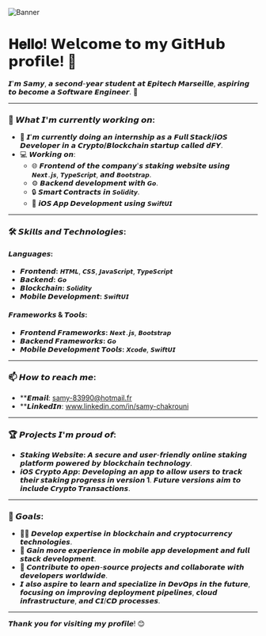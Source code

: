 ![Banner](https://imgur.com/a/4mJKJFH.png)

# 𝐇𝐞𝐥𝐥𝐨! 𝗪𝗲𝗹𝗰𝗼𝗺𝗲 𝘁𝗼 𝗺𝘆 𝗚𝗶𝘁𝗛𝘂𝗯 𝗽𝗿𝗼𝗳𝗶𝗹𝗲! 👋
𝙄'𝙢 𝙎𝙖𝙢𝙮, 𝙖 𝙨𝙚𝙘𝙤𝙣𝙙-𝙮𝙚𝙖𝙧 𝙨𝙩𝙪𝙙𝙚𝙣𝙩 𝙖𝙩 **𝙀𝙥𝙞𝙩𝙚𝙘𝙝 𝙈𝙖𝙧𝙨𝙚𝙞𝙡𝙡𝙚**, 𝙖𝙨𝙥𝙞𝙧𝙞𝙣𝙜 𝙩𝙤 𝙗𝙚𝙘𝙤𝙢𝙚 𝙖 𝙎𝙤𝙛𝙩𝙬𝙖𝙧𝙚 𝙀𝙣𝙜𝙞𝙣𝙚𝙚𝙧. 🚀

---

### 🌱 𝙒𝙝𝙖𝙩 𝙄'𝙢 𝙘𝙪𝙧𝙧𝙚𝙣𝙩𝙡𝙮 𝙬𝙤𝙧𝙠𝙞𝙣𝙜 𝙤𝙣:
- 🔭 𝙄'𝙢 𝙘𝙪𝙧𝙧𝙚𝙣𝙩𝙡𝙮 𝙙𝙤𝙞𝙣𝙜 𝙖𝙣 𝙞𝙣𝙩𝙚𝙧𝙣𝙨𝙝𝙞𝙥 𝙖𝙨 𝙖 **𝙁𝙪𝙡𝙡 𝙎𝙩𝙖𝙘𝙠/𝙞𝙊𝙎 𝘿𝙚𝙫𝙚𝙡𝙤𝙥𝙚𝙧** 𝙞𝙣 𝙖 **𝘾𝙧𝙮𝙥𝙩𝙤/𝘽𝙡𝙤𝙘𝙠𝙘𝙝𝙖𝙞𝙣 𝙨𝙩𝙖𝙧𝙩𝙪𝙥** 𝙘𝙖𝙡𝙡𝙚𝙙 **𝙙𝙁𝙔**.
- 💻 𝙒𝙤𝙧𝙠𝙞𝙣𝙜 𝙤𝙣:
  - 🌐 **𝙁𝙧𝙤𝙣𝙩𝙚𝙣𝙙** 𝙤𝙛 𝙩𝙝𝙚 𝙘𝙤𝙢𝙥𝙖𝙣𝙮'𝙨 𝙨𝙩𝙖𝙠𝙞𝙣𝙜 𝙬𝙚𝙗𝙨𝙞𝙩𝙚 𝙪𝙨𝙞𝙣𝙜 `𝙉𝙚𝙭𝙩.𝙟𝙨`, `𝙏𝙮𝙥𝙚𝙎𝙘𝙧𝙞𝙥𝙩`, 𝙖𝙣𝙙 `𝘽𝙤𝙤𝙩𝙨𝙩𝙧𝙖𝙥`.
  - ⚙️ **𝘽𝙖𝙘𝙠𝙚𝙣𝙙** 𝙙𝙚𝙫𝙚𝙡𝙤𝙥𝙢𝙚𝙣𝙩 𝙬𝙞𝙩𝙝 `𝙂𝙤`.
  - 🔒 **𝙎𝙢𝙖𝙧𝙩 𝘾𝙤𝙣𝙩𝙧𝙖𝙘𝙩𝙨** 𝙞𝙣 `𝙎𝙤𝙡𝙞𝙙𝙞𝙩𝙮`.
  - 📱 **𝙞𝙊𝙎 𝘼𝙥𝙥 𝘿𝙚𝙫𝙚𝙡𝙤𝙥𝙢𝙚𝙣𝙩** 𝙪𝙨𝙞𝙣𝙜 `𝙎𝙬𝙞𝙛𝙩𝙐𝙄`

---

### 🛠️ 𝙎𝙠𝙞𝙡𝙡𝙨 𝙖𝙣𝙙 𝙏𝙚𝙘𝙝𝙣𝙤𝙡𝙤𝙜𝙞𝙚𝙨:
#### 𝙇𝙖𝙣𝙜𝙪𝙖𝙜𝙚𝙨:
- **𝙁𝙧𝙤𝙣𝙩𝙚𝙣𝙙:** `𝙃𝙏𝙈𝙇`, `𝘾𝙎𝙎`, `𝙅𝙖𝙫𝙖𝙎𝙘𝙧𝙞𝙥𝙩`, `𝙏𝙮𝙥𝙚𝙎𝙘𝙧𝙞𝙥𝙩`
- **𝘽𝙖𝙘𝙠𝙚𝙣𝙙:** `𝙂𝙤`
- **𝘽𝙡𝙤𝙘𝙠𝙘𝙝𝙖𝙞𝙣:** `𝙎𝙤𝙡𝙞𝙙𝙞𝙩𝙮`
- **𝙈𝙤𝙗𝙞𝙡𝙚 𝘿𝙚𝙫𝙚𝙡𝙤𝙥𝙢𝙚𝙣𝙩:** `𝙎𝙬𝙞𝙛𝙩𝙐𝙄`
#### 𝙁𝙧𝙖𝙢𝙚𝙬𝙤𝙧𝙠𝙨 & 𝙏𝙤𝙤𝙡𝙨:
- **𝙁𝙧𝙤𝙣𝙩𝙚𝙣𝙙 𝙁𝙧𝙖𝙢𝙚𝙬𝙤𝙧𝙠𝙨:** `𝙉𝙚𝙭𝙩.𝙟𝙨`, `𝘽𝙤𝙤𝙩𝙨𝙩𝙧𝙖𝙥`
- **𝘽𝙖𝙘𝙠𝙚𝙣𝙙 𝙁𝙧𝙖𝙢𝙚𝙬𝙤𝙧𝙠𝙨:** `𝙂𝙤`
- **𝙈𝙤𝙗𝙞𝙡𝙚 𝘿𝙚𝙫𝙚𝙡𝙤𝙥𝙢𝙚𝙣𝙩 𝙏𝙤𝙤𝙡𝙨:** `𝙓𝙘𝙤𝙙𝙚`, `𝙎𝙬𝙞𝙛𝙩𝙐𝙄`

---

### 📫 𝙃𝙤𝙬 𝙩𝙤 𝙧𝙚𝙖𝙘𝙝 𝙢𝙚:
- **𝙀𝙢𝙖𝙞𝙡: samy-83990@hotmail.fr
- **𝙇𝙞𝙣𝙠𝙚𝙙𝙄𝙣: www.linkedin.com/in/samy-chakrouni

---

### 🏆 𝙋𝙧𝙤𝙟𝙚𝙘𝙩𝙨 𝙄'𝙢 𝙥𝙧𝙤𝙪𝙙 𝙤𝙛:
- **𝙎𝙩𝙖𝙠𝙞𝙣𝙜 𝙒𝙚𝙗𝙨𝙞𝙩𝙚:** 𝘼 𝙨𝙚𝙘𝙪𝙧𝙚 𝙖𝙣𝙙 𝙪𝙨𝙚𝙧-𝙛𝙧𝙞𝙚𝙣𝙙𝙡𝙮 𝙤𝙣𝙡𝙞𝙣𝙚 𝙨𝙩𝙖𝙠𝙞𝙣𝙜 𝙥𝙡𝙖𝙩𝙛𝙤𝙧𝙢 𝙥𝙤𝙬𝙚𝙧𝙚𝙙 𝙗𝙮 𝙗𝙡𝙤𝙘𝙠𝙘𝙝𝙖𝙞𝙣 𝙩𝙚𝙘𝙝𝙣𝙤𝙡𝙤𝙜𝙮.
- **𝙞𝙊𝙎 𝘾𝙧𝙮𝙥𝙩𝙤 𝘼𝙥𝙥:** 𝘿𝙚𝙫𝙚𝙡𝙤𝙥𝙞𝙣𝙜 𝙖𝙣 𝙖𝙥𝙥 𝙩𝙤 𝙖𝙡𝙡𝙤𝙬 𝙪𝙨𝙚𝙧𝙨 𝙩𝙤 **𝙩𝙧𝙖𝙘𝙠 𝙩𝙝𝙚𝙞𝙧 𝙨𝙩𝙖𝙠𝙞𝙣𝙜 𝙥𝙧𝙤𝙜𝙧𝙚𝙨𝙨 𝙞𝙣 𝙫𝙚𝙧𝙨𝙞𝙤𝙣 1**. 𝙁𝙪𝙩𝙪𝙧𝙚 𝙫𝙚𝙧𝙨𝙞𝙤𝙣𝙨 𝙖𝙞𝙢 𝙩𝙤 𝙞𝙣𝙘𝙡𝙪𝙙𝙚 **𝘾𝙧𝙮𝙥𝙩𝙤 𝙏𝙧𝙖𝙣𝙨𝙖𝙘𝙩𝙞𝙤𝙣𝙨**.

---

### 🚀 𝙂𝙤𝙖𝙡𝙨:
- 🧑‍🎓 𝘿𝙚𝙫𝙚𝙡𝙤𝙥 𝙚𝙭𝙥𝙚𝙧𝙩𝙞𝙨𝙚 𝙞𝙣 𝙗𝙡𝙤𝙘𝙠𝙘𝙝𝙖𝙞𝙣 𝙖𝙣𝙙 𝙘𝙧𝙮𝙥𝙩𝙤𝙘𝙪𝙧𝙧𝙚𝙣𝙘𝙮 𝙩𝙚𝙘𝙝𝙣𝙤𝙡𝙤𝙜𝙞𝙚𝙨.
- 💼 𝙂𝙖𝙞𝙣 𝙢𝙤𝙧𝙚 𝙚𝙭𝙥𝙚𝙧𝙞𝙚𝙣𝙘𝙚 𝙞𝙣 𝙢𝙤𝙗𝙞𝙡𝙚 𝙖𝙥𝙥 𝙙𝙚𝙫𝙚𝙡𝙤𝙥𝙢𝙚𝙣𝙩 𝙖𝙣𝙙 𝙛𝙪𝙡𝙡 𝙨𝙩𝙖𝙘𝙠 𝙙𝙚𝙫𝙚𝙡𝙤𝙥𝙢𝙚𝙣𝙩.
- 🌟 𝘾𝙤𝙣𝙩𝙧𝙞𝙗𝙪𝙩𝙚 𝙩𝙤 𝙤𝙥𝙚𝙣-𝙨𝙤𝙪𝙧𝙘𝙚 𝙥𝙧𝙤𝙟𝙚𝙘𝙩𝙨 𝙖𝙣𝙙 𝙘𝙤𝙡𝙡𝙖𝙗𝙤𝙧𝙖𝙩𝙚 𝙬𝙞𝙩𝙝 𝙙𝙚𝙫𝙚𝙡𝙤𝙥𝙚𝙧𝙨 𝙬𝙤𝙧𝙡𝙙𝙬𝙞𝙙𝙚.
- 𝙄 𝙖𝙡𝙨𝙤 𝙖𝙨𝙥𝙞𝙧𝙚 𝙩𝙤 𝙡𝙚𝙖𝙧𝙣 𝙖𝙣𝙙 𝙨𝙥𝙚𝙘𝙞𝙖𝙡𝙞𝙯𝙚 𝙞𝙣 𝘿𝙚𝙫𝙊𝙥𝙨 𝙞𝙣 𝙩𝙝𝙚 𝙛𝙪𝙩𝙪𝙧𝙚, 𝙛𝙤𝙘𝙪𝙨𝙞𝙣𝙜 𝙤𝙣 𝙞𝙢𝙥𝙧𝙤𝙫𝙞𝙣𝙜 𝙙𝙚𝙥𝙡𝙤𝙮𝙢𝙚𝙣𝙩 𝙥𝙞𝙥𝙚𝙡𝙞𝙣𝙚𝙨, 𝙘𝙡𝙤𝙪𝙙 𝙞𝙣𝙛𝙧𝙖𝙨𝙩𝙧𝙪𝙘𝙩𝙪𝙧𝙚, 𝙖𝙣𝙙 𝘾𝙄/𝘾𝘿 𝙥𝙧𝙤𝙘𝙚𝙨𝙨𝙚𝙨.

---

𝙏𝙝𝙖𝙣𝙠 𝙮𝙤𝙪 𝙛𝙤𝙧 𝙫𝙞𝙨𝙞𝙩𝙞𝙣𝙜 𝙢𝙮 𝙥𝙧𝙤𝙛𝙞𝙡𝙚! 😊
